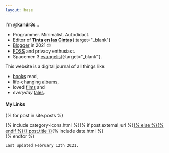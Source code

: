 ```yaml
---
layout: base
---
```

I'm @**kandr3s**...

* Programmer. Minimalist. Autodidact.
* Editor of [**Tinta en las Cintas**](https://tintaenlascintas.co/){:target="_blank"}
* [Blogger](/posts) in 2021 🤓
* [FOSS](/tools) and privacy enthusiast. 
* Spacemen 3 [evangelist](https://tintaenlascintas.co/post/gospel){:target="_blank"}.

This website is a digital journal of all things like:
* [books](/books) read, 
* life-changing [albums](/music),
* loved [films](/films) and
* _everyday_ [tales](/tales).

#### My Links

{% for post in site.posts %}
<div class="post-info">{% include category-icons.html %}{% if post.external_url %}<a class="post-title-link external" href="{{ post.external_url }}" target="_blank">{% else %}<a class="post-title-link" href="{{ post.url }}">{% endif %}{{ post.title }}</a><span class="post-date">{% include date.html %}</span>
    
</div>
{% endfor %}

`Last updated February 12th 2021.`